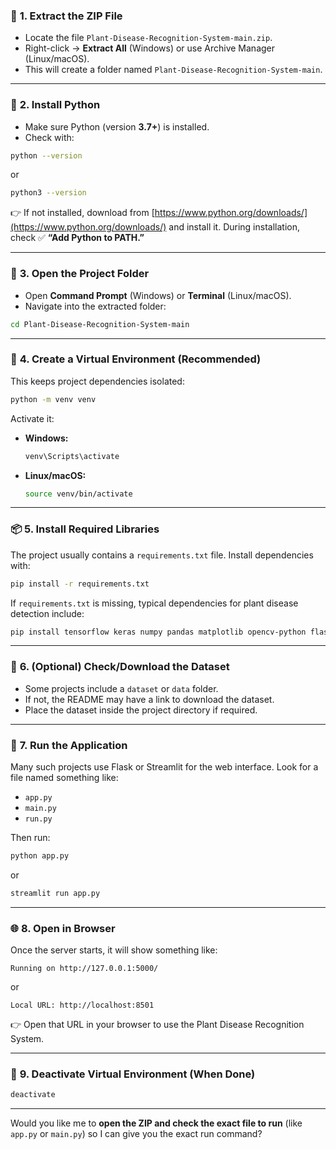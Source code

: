 ### 🧰 **1. Extract the ZIP File**

* Locate the file `Plant-Disease-Recognition-System-main.zip`.
* Right-click → **Extract All** (Windows) or use Archive Manager (Linux/macOS).
* This will create a folder named `Plant-Disease-Recognition-System-main`.

---

### 🐍 **2. Install Python**

* Make sure Python (version **3.7+**) is installed.
* Check with:

```bash
python --version
```

or

```bash
python3 --version
```

👉 If not installed, download from [https://www.python.org/downloads/](https://www.python.org/downloads/) and install it.
During installation, check ✅ **“Add Python to PATH.”**

---

### 📁 **3. Open the Project Folder**

* Open **Command Prompt** (Windows) or **Terminal** (Linux/macOS).
* Navigate into the extracted folder:

```bash
cd Plant-Disease-Recognition-System-main
```

---

### 🧪 **4. Create a Virtual Environment (Recommended)**

This keeps project dependencies isolated:

```bash
python -m venv venv
```

Activate it:

* **Windows:**

  ```bash
  venv\Scripts\activate
  ```
* **Linux/macOS:**

  ```bash
  source venv/bin/activate
  ```

---

### 📦 **5. Install Required Libraries**

The project usually contains a `requirements.txt` file. Install dependencies with:

```bash
pip install -r requirements.txt
```

If `requirements.txt` is missing, typical dependencies for plant disease detection include:

```bash
pip install tensorflow keras numpy pandas matplotlib opencv-python flask
```

---

### 🧠 **6. (Optional) Check/Download the Dataset**

* Some projects include a `dataset` or `data` folder.
* If not, the README may have a link to download the dataset.
* Place the dataset inside the project directory if required.

---

### 🏃 **7. Run the Application**

Many such projects use Flask or Streamlit for the web interface.
Look for a file named something like:

* `app.py`
* `main.py`
* `run.py`

Then run:

```bash
python app.py
```

or

```bash
streamlit run app.py
```

---

### 🌐 **8. Open in Browser**

Once the server starts, it will show something like:

```
Running on http://127.0.0.1:5000/
```

or

```
Local URL: http://localhost:8501
```

👉 Open that URL in your browser to use the Plant Disease Recognition System.

---

### 🧼 **9. Deactivate Virtual Environment (When Done)**

```bash
deactivate
```

---

Would you like me to **open the ZIP and check the exact file to run** (like `app.py` or `main.py`) so I can give you the exact run command?
